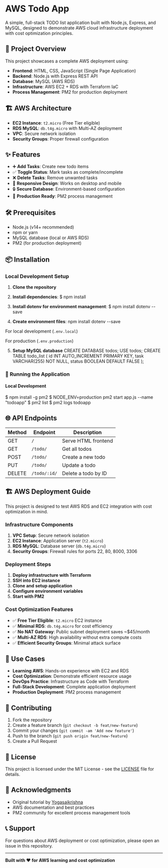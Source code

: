 # AWS Todo App

A simple, full-stack TODO list application built with Node.js, Express, and MySQL, designed to demonstrate AWS cloud infrastructure deployment with cost optimization principles.

## 🚀 Project Overview

This project showcases a complete AWS deployment using:
- **Frontend**: HTML, CSS, JavaScript (Single Page Application)
- **Backend**: Node.js with Express REST API
- **Database**: MySQL (AWS RDS)
- **Infrastructure**: AWS EC2 + RDS with Terraform IaC
- **Process Management**: PM2 for production deployment

## 🏗️ AWS Architecture


- **EC2 Instance**: `t2.micro` (Free Tier eligible)
- **RDS MySQL**: `db.t4g.micro` with Multi-AZ deployment
- **VPC**: Secure network isolation
- **Security Groups**: Proper firewall configuration

## ✨ Features

- ➕ **Add Tasks**: Create new todo items
- ✅ **Toggle Status**: Mark tasks as complete/incomplete
- ❌ **Delete Tasks**: Remove unwanted tasks
- 📱 **Responsive Design**: Works on desktop and mobile
- 🔒 **Secure Database**: Environment-based configuration
- 🚀 **Production Ready**: PM2 process management

## 🛠️ Prerequisites

- Node.js (v14+ recommended)
- npm or yarn
- MySQL database (local or AWS RDS)
- PM2 (for production deployment)

## 📦 Installation

### Local Development Setup

1. **Clone the repository**

2. **Install dependencies**: $ npm install

3. **Install dotenv for environment management**: $ npm install dotenv --save


4. **Create environment files**: npm install dotenv --save

For local development (`.env.local`)

For production (`.env.production`)


5. **Setup MySQL database**
CREATE DATABASE todos;
USE todos;
CREATE TABLE todo_list (
id INT AUTO_INCREMENT PRIMARY KEY,
task VARCHAR(255) NOT NULL,
status BOOLEAN DEFAULT FALSE
);


### 🚀 Running the Application

#### Local Development
$ npm install -g pm2
$ NODE_ENV=production pm2 start app.js --name "todoapp"
$ pm2 list
$ pm2 logs todoapp


## 🌐 API Endpoints

| Method | Endpoint | Description |
|--------|----------|-------------|
| GET | `/` | Serve HTML frontend |
| GET | `/todo/` | Get all todos |
| POST | `/todo/` | Create a new todo |
| PUT | `/todo/` | Update a todo |
| DELETE | `/todo/:id/` | Delete a todo by ID |


## 🏗️ AWS Deployment Guide

This project is designed to test AWS RDS and EC2 integration with cost optimization in mind.

### Infrastructure Components

1. **VPC Setup**: Secure network isolation
2. **EC2 Instance**: Application server (`t2.micro`)
3. **RDS MySQL**: Database server (`db.t4g.micro`)
4. **Security Groups**: Firewall rules for ports 22, 80, 8000, 3306

### Deployment Steps

1. **Deploy infrastructure with Terraform**
2. **SSH into EC2 instance**
3. **Clone and setup application**
4. **Configure environment variables**
5. **Start with PM2**

### Cost Optimization Features

- ✅ **Free Tier Eligible**: `t2.micro` EC2 instance
- ✅ **Minimal RDS**: `db.t4g.micro` for cost efficiency
- ✅ **No NAT Gateway**: Public subnet deployment saves ~$45/month
- ✅ **Multi-AZ RDS**: High availability without extra compute costs
- ✅ **Efficient Security Groups**: Minimal attack surface


## 🎯 Use Cases

- **Learning AWS**: Hands-on experience with EC2 and RDS
- **Cost Optimization**: Demonstrate efficient resource usage
- **DevOps Practice**: Infrastructure as Code with Terraform
- **Full-Stack Development**: Complete application deployment
- **Production Deployment**: PM2 process management

## 🤝 Contributing

1. Fork the repository
2. Create a feature branch (`git checkout -b feat/new-feature`)
3. Commit your changes (`git commit -am 'Add new feature'`)
4. Push to the branch (`git push origin feat/new-feature`)
5. Create a Pull Request

## 📝 License

This project is licensed under the MIT License - see the [LICENSE](LICENSE) file for details.

## 🙏 Acknowledgments

- Original tutorial by [Yogasaikrishna](https://github.com/yogasaikrishna/todo-app)
- AWS documentation and best practices
- PM2 community for excellent process management tools

## 📞 Support

For questions about AWS deployment or cost optimization, please open an issue in this repository.

---

**Built with ❤️ for AWS learning and cost optimization**



